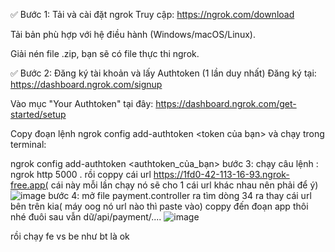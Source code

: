 ✅ Bước 1: Tải và cài đặt ngrok
Truy cập: https://ngrok.com/download

Tải bản phù hợp với hệ điều hành (Windows/macOS/Linux).

Giải nén file .zip, bạn sẽ có file thực thi ngrok.

✅ Bước 2: Đăng ký tài khoản và lấy Authtoken (1 lần duy nhất)
Đăng ký tại: https://dashboard.ngrok.com/signup

Vào mục "Your Authtoken" tại đây: https://dashboard.ngrok.com/get-started/setup

Copy đoạn lệnh ngrok config add-authtoken <token của bạn> và chạy trong terminal:

ngrok config add-authtoken <authtoken_của_bạn>
bước 3: chạy câu lệnh : ngrok http 5000 . rồi coppy cái url https://1fd0-42-113-16-93.ngrok-free.app( cái này mỗi lần chạy nó sẽ cho 1 cái url khác nhau nên phải để ý)
![image](https://github.com/user-attachments/assets/227c4452-d1a0-45df-b6a7-3ae642595b49)
bước 4: mở file payment.controller ra tìm dòng 34 ra thay cái  url bên trên kia( máy oog nó url nào thì paste vào) coppy đến đoạn app thôi nhé đuôi sau vẫn dữ/api/payment/....
![image](https://github.com/user-attachments/assets/aa9fe8fb-855c-46e4-a3e1-779e27d1032f)

rồi chạy fe vs be như bt là ok

